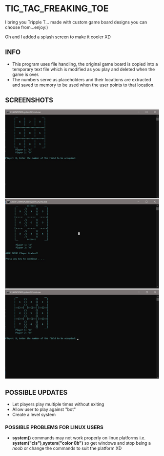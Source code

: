 # TIC_TAC_FREAKING_TOE

I bring you Tripple T... made with custom game board designs you can choose from...enjoy:)
<p>Oh and I added a splash screen to make it cooler XD</p>

## INFO
- This program uses file handling, the original game board is copied into a temporary text file which is modified as you play
and deleted when the game is over.
- The numbers serve as placeholders and their locations are extracted and saved to memory to be used when the user points to
that location.

## SCREENSHOTS
<img src = "images/board3.jpg" width = 700>
<img src = "images/board5.jpg" width = 700>
<img src = "images/board6.jpg" width = 700>

## POSSIBLE UPDATES
- Let players play multiple times without exiting
- Allow user to play against "bot"
- Create a level system 

### POSSIBLE PROBLEMS FOR LINUX USERS
- **system()** commands may not work properly on linux platforms i.e. **system("cls")**,**system("color 0b")**
so get windows and stop being a *noob* or change the commands to suit the platform XD